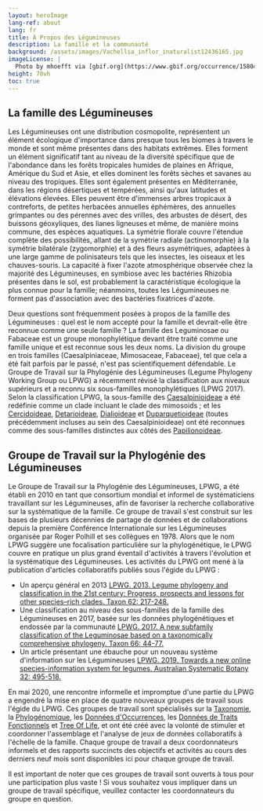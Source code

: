 ```yaml
---
layout: heroImage
lang-ref: about
lang: fr
title: À Propos des Légumineuses 
description: La famille et la communauté
background: /assets/images/Vachellia_inflor_inaturalist12436165.jpg
imageLicense: |
  Photo by mhoefft via [gbif.org](https://www.gbif.org/occurrence/1580487687)
height: 70vh
toc: true
---
```


## La famille des Légumineuses

Les Légumineuses ont une distribution cosmopolite, représentent un élément écologique d'importance dans presque tous les biomes à travers le monde et sont même présentes dans des habitats extrêmes. Elles forment un élément significatif tant au niveau de la diversité spécifique que de l'abondance dans les forêts tropicales humides de plaines en Afrique, Amérique du Sud et Asie, et elles dominent les forêts sèches et savanes au niveau des tropiques. Elles sont également présentes en Méditerranée, dans les régions désertiques et tempérées, ainsi qu'aux latitudes et élévations élevées. Elles peuvent être d'immenses arbres tropicaux à contreforts, de petites herbacées annuelles éphémères, des annuelles grimpantes ou des pérennes avec des vrilles, des arbustes de désert, des buissons géoxyliques, des lianes ligneuses et même, de manière moins commune, des espèces aquatiques. La symétrie florale couvre l'étendue complète des possibilités, allant de la symétrie radiale (actinomorphie) à la symétrie bilatérale (zygomorphie) et à des fleurs asymétriques, adaptées à une large gamme de polinisateurs tels que les insectes, les oiseaux et les chauves-souris. La capacité à fixer l'azote atmosphérique observée chez la majorité des Légumineuses, en symbiose avec les bactéries Rhizobia présentes dans le sol, est probablement la caractéristique écologique la plus connue pour la famille; néanmoins, toutes les Légumineuses ne forment pas d'association avec des bactéries fixatrices d'azote.

Deux questions sont fréquemment posées à propos de la famille des Légumineuses : quel est le nom accepté pour la famille et devrait-elle être reconnue comme une seule famille ? La famille des Leguminosae ou Fabaceae est un groupe monophylétique devant être traité comme une famille unique et est reconnue sous les deux noms. La division du groupe en trois familles (Caesalpiniaceae, Mimosaceae, Fabaceae), tel que cela a été fait parfois par le passé, n'est pas scientifiquement défendable. Le Groupe de Travail sur la Phylogénie des Légumineuses (Legume Phylogeny Working Group ou LPWG) a récemment révisé la classification aux niveaux supérieurs et a reconnu six sous-familles monophylétiques (LPWG 2017). Selon la classification LPWG, la sous-famille des [Caesalpinioideae](/fr/taxonomy/caesalpinioideae) a été redéfinie comme un clade incluant le clade des mimosoids ; et les [Cercidoideae](/fr/taxonomy/cercidoideae), [Detarioideae](/fr/taxonomy/detarioideae), [Dialioideae](/fr/taxonomy/dialioideae) et [Duparquetioideae](/fr/taxonomy/Duparquetioideae) (toutes précédemment incluses au sein des Caesalpinioideae) ont été reconnues comme des sous-familles distinctes aux côtés des [Papilionoideae](/fr/taxonomy/papilionoideae).


## Groupe de Travail sur la Phylogénie des Légumineuses

 Le Groupe de Travail sur la Phylogénie des Légumineuses, LPWG, a été établi en 2010 en tant que consortium mondial et informel de systématiciens travaillant sur les Légumineuses, afin de favoriser la recherche collaborative sur la systématique de la famille. Ce groupe de travail s'est construit sur les bases de plusieurs décennies de partage de données et de collaborations depuis la première Conférence Internationale sur les Légumineuses organisée par Roger Polhill et ses collègues en 1978. Alors que le nom LPWG suggère une focalisation particulière sur la phylogénétique, le LPWG couvre en pratique un plus grand éventail d'activités à travers l'évolution et la systématique des Légumineuses.
 Les activités du LPWG ont mené à la publication d'articles collaboratifs publiés sous l'égide du LPWG :
 
 
*	Un aperçu général en 2013 [LPWG. 2013. Legume phylogeny and classification in the 21st century: Progress, prospects and lessons for other species–rich clades. Taxon 62: 217-248.](https://doi.org/10.12705/622.8)
*	Une classification au niveau des sous-familles de la famille des Légumineuses en 2017, basée sur les données phylogénétiques et endossée par la communauté [LPWG. 2017. A new subfamily classification of the Leguminosae based on a taxonomically comprehensive phylogeny. Taxon 66: 44-77.](https://doi.org/10.12705/661.3)
*	Un article présentant une ébauche pour un nouveau système d'information sur les Légumineuses [LPWG. 2019. Towards a new online species-information system for legumes. Australian Systematic Botany 32: 495-518.](https://doi.org/10.1071/SB19025)

En mai 2020, une rencontre informelle et impromptue d'une partie du LPWG a engendré la mise en place de quatre nouveaux groupes de travail sous l'égide du LPWG. Ces groupes de travail sont spécialisés sur la [Taxonomie](https://www.legumedata.org/fr/working-groups/taxonomy/), la [Phylogénomique](https://www.legumedata.org/fr/working-groups/phylogenetics/), les [Données d'Occurrences](https://www.legumedata.org/fr/working-groups/occurrences/), les [Données de Traits Fonctionnels](https://www.legumedata.org/fr/working-groups/traits/) et [Tree Of Life](https://www.legumedata.org/fr/working-groups/OToL/), et ont été créé avec la volonté de stimuler et coordonner l'assemblage et l'analyse de jeux de données collaboratifs à l'échelle de la famille. Chaque groupe de travail a deux coordonnateurs informels et des rapports succincts des objectifs et activités au cours des derniers neuf mois sont disponibles ici pour chaque groupe de travail.

Il est important de noter que ces groupes de travail sont ouverts à tous pour une participation plus vaste ! Si vous souhaitez vous impliquer dans un groupe de travail spécifique, veuillez contacter les coordonnateurs du groupe en question.



